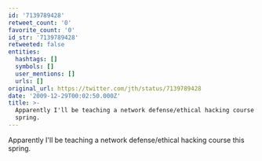 ```yaml
---
id: '7139789428'
retweet_count: '0'
favorite_count: '0'
id_str: '7139789428'
retweeted: false
entities:
  hashtags: []
  symbols: []
  user_mentions: []
  urls: []
original_url: https://twitter.com/jth/status/7139789428
date: '2009-12-29T00:02:50.000Z'
title: >-
  Apparently I'll be teaching a network defense/ethical hacking course this
  spring.
---
```


Apparently I'll be teaching a network defense/ethical hacking course this spring.
